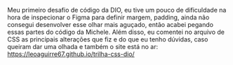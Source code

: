 Meu primeiro desafio de código da DIO, eu tive um pouco de dificuldade na hora de inspecionar o Figma para definir margem, padding, ainda não consegui desenvolver esse olhar mais aguçado, então acabei pegando essas partes do código da Michele.
Além disso, eu comentei no arquivo de CSS as principais alterações que fiz e do que eu tenho dúvidas, caso queiram dar uma olhada e também o site está no ar: https://leoaguirre67.github.io/trilha-css-dio/
